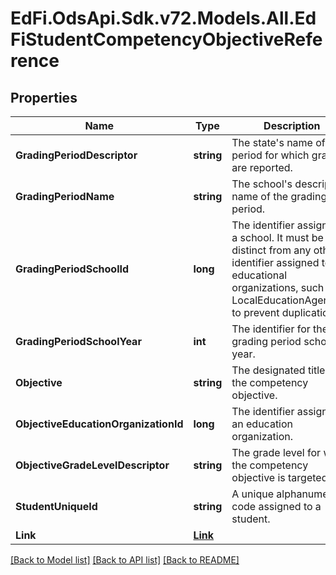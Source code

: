 # EdFi.OdsApi.Sdk.v72.Models.All.EdFiStudentCompetencyObjectiveReference

## Properties

Name | Type | Description | Notes
------------ | ------------- | ------------- | -------------
**GradingPeriodDescriptor** | **string** | The state&#39;s name of the period for which grades are reported. | 
**GradingPeriodName** | **string** | The school&#39;s descriptive name of the grading period. | 
**GradingPeriodSchoolId** | **long** | The identifier assigned to a school. It must be distinct from any other identifier assigned to educational organizations, such as a LocalEducationAgencyId, to prevent duplication. | 
**GradingPeriodSchoolYear** | **int** | The identifier for the grading period school year. | 
**Objective** | **string** | The designated title of the competency objective. | 
**ObjectiveEducationOrganizationId** | **long** | The identifier assigned to an education organization. | 
**ObjectiveGradeLevelDescriptor** | **string** | The grade level for which the competency objective is targeted. | 
**StudentUniqueId** | **string** | A unique alphanumeric code assigned to a student. | 
**Link** | [**Link**](Link.md) |  | [optional] 

[[Back to Model list]](../../README.md#documentation-for-models) [[Back to API list]](../../README.md#documentation-for-api-endpoints) [[Back to README]](../../README.md)


